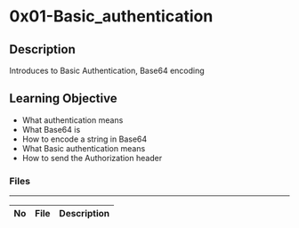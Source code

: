 # 0x01-Basic_authentication

## Description

Introduces to Basic Authentication, Base64 encoding

## Learning Objective

* What authentication means
* What Base64 is
* How to encode a string in Base64
* What Basic authentication means
* How to send the Authorization header

### Files

---
No | File | Description
---|---|---